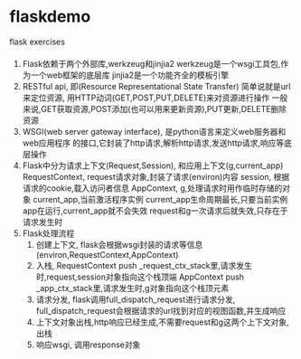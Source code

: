 # flaskdemo
flask exercises

####
1. Flask依赖于两个外部库,werkzeug和jinjia2
werkzeug是一个wsgi工具包,作为一个web框架的底层库
jinjia2是一个功能齐全的模板引擎
2. RESTful api, 即(Resource Representational State Transfer)
简单说就是url来定位资源, 用HTTP动词(GET,POST,PUT,DELETE)来对资源进行操作
一般来说,GET获取资源,POST添加(也可以用来更新资源),PUT更新,DELETE删除资源
3. WSGI(web server gateway interface), 是python语言来定义web服务器和web应用程序
的接口,它封装了http请求,解析http请求,发送http请求,响应等底层操作
4. Flask中分为请求上下文(Request,Session), 和应用上下文(g,current_app)
RequestContext, request请求对象,封装了请求(environ)内容
session, 根据请求的cookie,载入访问者信息
AppContext, g,处理请求时用作临时存储的对象
current_app,当前激活程序实例
current_app生命周期最长,只要当前实例app在运行,current_app就不会失效
request和g一次请求后就失效,只存在于请求发生时
5. Flask处理流程
    1. 创建上下文, flask会根据wsgi封装的请求等信息(environ,RequestContext,AppContext)
    2. 入栈, RequestContext push _request_ctx_stack里,请求发生时,request,session对象指向这个栈顶端
    AppContext push _app_ctx_stack里,请求发生时,g对象指向这个栈顶元素
    3. 请求分发, flask调用full_dispatch_request进行请求分发,
    full_dispatch_request会根据请求的url找到对应的视图函数,并生成响应
    4. 上下文对象出栈,http响应已经生成,不需要request和g这两个上下文对象,出栈
    5. 响应wsgi, 调用response对象

